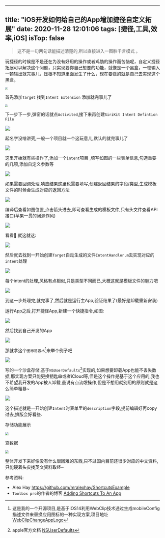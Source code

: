 ------
title: "iOS开发如何给自己的App增加捷径自定义拓展"
date: 2020-11-28 12:01:06
tags: [捷径,工具,效率,iOS]
isTop: false
------
> 这不是一句两句话能描述清楚的,所以直接进入一图胜千言模式 。

玩捷径的时候是不是还在为没有好用的操作或者鸡肋的操作而苦恼呢，自定义捷径拓展可以解决这个问题，只实现要你自己想要的功能，就像是一个黑盒，一顿输入一顿输出就完事儿，压根不知道里面发生了什么，现在要做的就是自己去实现这个黑盒。

<!-- more -->

<img src="https://cdn.jsdelivr.net/gh/WangGuibin/MyFilesRepo/images/1.png" style="zoom:50%;" />

 首先添加`Target` 找到`Intent Extension` 添加就完事儿了

<img src="https://cdn.jsdelivr.net/gh/WangGuibin/MyFilesRepo/images/2.png" style="zoom:50%;" />

下一步下一步,弹窗的话就点`Activited`,接下来再创建`SiriKit Intent Defintion File`

![](https://cdn.jsdelivr.net/gh/WangGuibin/MyFilesRepo/images/3.png)

起名字没啥讲究,一般一个项目就一个这玩意儿,默认的就完事儿了 

![](https://cdn.jsdelivr.net/gh/WangGuibin/MyFilesRepo/images/4.png)

这里开始就有些操作了,添加一个`intent`项目 ,填写如图的一些表单信息,勾选重要的几项,添加自定义参数等

![](https://cdn.jsdelivr.net/gh/WangGuibin/MyFilesRepo/images/5.png)

如果需要回调处理,响应结果这里也需要填写,创建返回结果的字段/类型,生成模板文件的时候会生成对应的返回方法

![](https://cdn.jsdelivr.net/gh/WangGuibin/MyFilesRepo/images/6.png)

编译后查看如图位置,点击箭头进去,即可查看生成的模板文件,只有头文件查看API接口(苹果一贯的闭源作风)

![](https://cdn.jsdelivr.net/gh/WangGuibin/MyFilesRepo/images/7.png)

看看👀 就这就这: 

![](https://cdn.jsdelivr.net/gh/WangGuibin/MyFilesRepo/images/8.png)

然后就去找到一开始创建`Target`自动生成的文件`IntentHandler.m`去实现对应的`intent`处理

![](https://cdn.jsdelivr.net/gh/WangGuibin/MyFilesRepo/images/9.png)

每个intent的处理,风格有点相似,只是类型不同而已,大概这就是模板文件的魅力吧

![](https://cdn.jsdelivr.net/gh/WangGuibin/MyFilesRepo/images/10.png)

到这一步处理完,就完事了,然后就是运行主App,验证结果了(最好是卸载重新安装)

运行App之后,打开捷径App,新建一个快捷指令,如图: 

![](https://cdn.jsdelivr.net/gh/WangGuibin/MyFilesRepo/images/Xnip2020-11-28_11-12-49.png)

然后找到自己开发的App

![](https://cdn.jsdelivr.net/gh/WangGuibin/MyFilesRepo/images/Xnip2020-11-28_11-13-24.png)

那就拿这个`图标易容术`[^1]来举个例子吧 

![](https://cdn.jsdelivr.net/gh/WangGuibin/MyFilesRepo/images/Xnip2020-11-28_11-13-41.png)

写的一个沙盒存储,基于`NSUserDefaults`[^2]实现的,如果想要卸载App也能不丢失数据,那实现方案只能更换钥匙串或者iCloud等,但是这个操作是基于这个应用的,我也不希望我开发的App被人卸载,虽说有点流氓操作,但是不想用就别用的原则就是这么简单粗暴~ 

![](https://cdn.jsdelivr.net/gh/WangGuibin/MyFilesRepo/images/Xnip2020-11-28_11-13-50.png)

这个描述就是一开始创建`Intent`时表单里的`description`字段,提前编辑好再copy过去,排版会好看些.



存储功能展示

<img src="https://cdn.jsdelivr.net/gh/WangGuibin/MyFilesRepo/images/Xnip2020-11-28_11-15-00.png" style="zoom:67%;" />

查数据

<img src="https://cdn.jsdelivr.net/gh/WangGuibin/MyFilesRepo/images/Xnip2020-11-28_11-15-33.png" style="zoom:67%;" />



整体开发下来好像没有什么很困难的东西,只不过国内目前还很少对应的中文资料,只能硬着头皮找英文资料取经~ 

参考资料: 

- Alex Hay https://github.com/mralexhay/ShortcutsExample
- `Toolbox pro`的作者的博客 [Adding Shortcuts To An App](https://toolboxpro.app/blog)


[^1]: 这是我的一个开源项目,是基于iOS14利用WebClip技术通过生成mobileConfig描述文件来替换应用图标的一种实现方案,项目地址[WebClipChangeAppLogo](https://github.com/WangGuibin/WebClipChangeAppLogo)

[^2]: apple官方文档 [NSUserDefaults](https://developer.apple.com/documentation/foundation/nsuserdefaults)